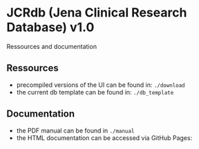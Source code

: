 # JCRdb (Jena Clinical Research Database) v1.0

Ressources and documentation

## Ressources

+ precompiled versions of the UI can be found in: `./download`
+ the current db template can be found in: `./db_template`

## Documentation

+ the PDF manual can be found in `./manual`
+ the HTML documentation can be accessed via GitHub Pages: 
